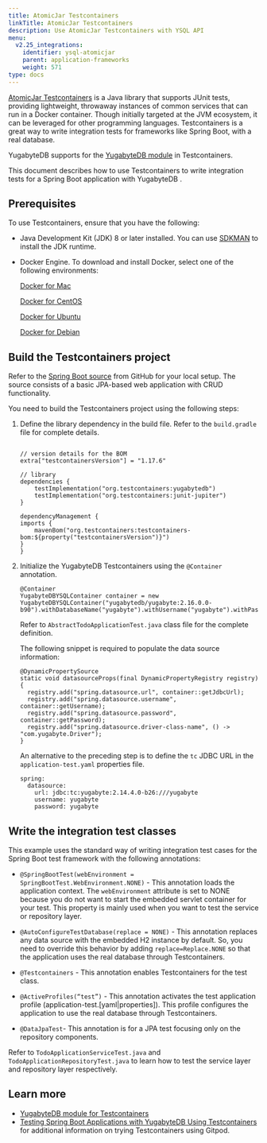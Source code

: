 ```yaml
---
title: AtomicJar Testcontainers
linkTitle: AtomicJar Testcontainers
description: Use AtomicJar Testcontainers with YSQL API
menu:
  v2.25_integrations:
    identifier: ysql-atomicjar
    parent: application-frameworks
    weight: 571
type: docs
---
```


[AtomicJar Testcontainers](https://www.testcontainers.org/) is a Java library that supports JUnit tests, providing lightweight, throwaway instances of common services that can run in a Docker container. Though initially targeted at the JVM ecosystem, it can be leveraged for other programming languages. Testcontainers is a great way to write integration tests for frameworks like Spring Boot, with a real database.

YugabyteDB supports for the [YugabyteDB module](https://www.testcontainers.org/modules/databases/yugabytedb/) in Testcontainers.

This document describes how to use Testcontainers to write integration tests for a Spring Boot application with YugabyteDB .

## Prerequisites

To use Testcontainers, ensure that you have the following:

- Java Development Kit (JDK) 8 or later installed. You can use [SDKMAN](https://sdkman.io/install) to install the JDK runtime.

- Docker Engine. To download and install Docker, select one of the following environments:

    <i class="fa-brands fa-apple" aria-hidden="true"></i> [Docker for Mac](https://store.docker.com/editions/community/docker-ce-desktop-mac)

    <i class="fa-brands fa-centos"></i> [Docker for CentOS](https://store.docker.com/editions/community/docker-ce-server-centos)

    <i class="fa-brands fa-ubuntu"></i> [Docker for Ubuntu](https://store.docker.com/editions/community/docker-ce-server-ubuntu)

    <i class="icon-debian"></i> [Docker for Debian](https://store.docker.com/editions/community/docker-ce-server-debian)

## Build the Testcontainers project

Refer to the [Spring Boot source](https://github.com/yugabyte/yb-ms-data/tree/main/springboot) from GitHub for your local setup. The source consists of a basic JPA-based web application with CRUD functionality.

You need to build the Testcontainers project using the following steps:

1. Define the library dependency in the build file. Refer to the `build.gradle` file for complete details.

    ```properties

    // version details for the BOM
    extra["testcontainersVersion"] = "1.17.6"

    // library
    dependencies {
        testImplementation("org.testcontainers:yugabytedb")
        testImplementation("org.testcontainers:junit-jupiter")
    }

    dependencyManagement {
    imports {
        mavenBom("org.testcontainers:testcontainers-bom:${property("testcontainersVersion")}")
    }
    }
    ```

1. Initialize the YugabyteDB Testcontainers using the `@Container` annotation.

    ```properties
    @Container
    YugabyteDBYSQLContainer container = new YugabyteDBYSQLContainer("yugabytedb/yugabyte:2.16.0.0-b90").withDatabaseName("yugabyte").withUsername("yugabyte").withPassword("yugabyte").withReuse(true);
    ```

   Refer to `AbstractTodoApplicationTest.java` class file for the complete definition.

   The following snippet is required to populate the data source information:

   ```properties
   @DynamicPropertySource
   static void datasourceProps(final DynamicPropertyRegistry registry) {
     registry.add("spring.datasource.url", container::getJdbcUrl);
     registry.add("spring.datasource.username", container::getUsername);
     registry.add("spring.datasource.password", container::getPassword);
     registry.add("spring.datasource.driver-class-name", () -> "com.yugabyte.Driver");
   }
   ```

    An alternative to the preceding step is to define the `tc` JDBC URL in the `application-test.yaml` properties file.

    ```properties
    spring:
      datasource:
        url: jdbc:tc:yugabyte:2.14.4.0-b26:///yugabyte
        username: yugabyte
        password: yugabyte
    ```

## Write the integration test classes

This example uses the standard way of writing integration test cases for the Spring Boot test framework with the following annotations:

- `@SpringBootTest(webEnvironment = SpringBootTest.WebEnvironment.NONE)` - This annotation loads the application context. The `webEnvironment` attribute is set to NONE because you do not want to start the embedded servlet container for your test. This property is mainly used when you want to test the service or repository layer.

- `@AutoConfigureTestDatabase(replace = NONE)` - This annotation replaces any data source with the embedded H2 instance by default. So, you need to override this behavior by adding `replace=Replace.NONE` so that the application uses the real database through Testcontainers.

- `@Testcontainers` - This annotation enables Testcontainers for the test class.

- `@ActiveProfiles(“test”)` - This annotation activates the test application profile (application-test.[yaml|properties]). This profile configures the application to use the real database through Testcontainers.

- `@DataJpaTest`- This annotation is for a JPA test focusing only on the repository components.

Refer to `TodoApplicationServiceTest.java` and `TodoApplicationRepositoryTest.java` to learn how to test the service layer and repository layer respectively.

## Learn more

- [YugabyteDB module for Testcontainers](https://www.testcontainers.org/modules/databases/yugabytedb/)
- [Testing Spring Boot Applications with YugabyteDB Using Testcontainers](https://www.yugabyte.com/blog/use-testcontainers-test-spring-boot-applications/) for additional information on trying Testcontainers using Gitpod.
